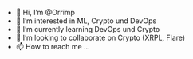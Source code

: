 - 👋 Hi, I’m @Orrimp
- 👀 I’m interested in ML, Crypto und DevOps
- 🌱 I’m currently learning DevOps und Crypto
- 💞️ I’m looking to collaborate on Crypto (XRPL, Flare)
- 📫 How to reach me ...

<!---
Orrimp/Orrimp is a ✨ special ✨ repository because its `README.md` (this file) appears on your GitHub profile.
You can click the Preview link to take a look at your changes.
--->
